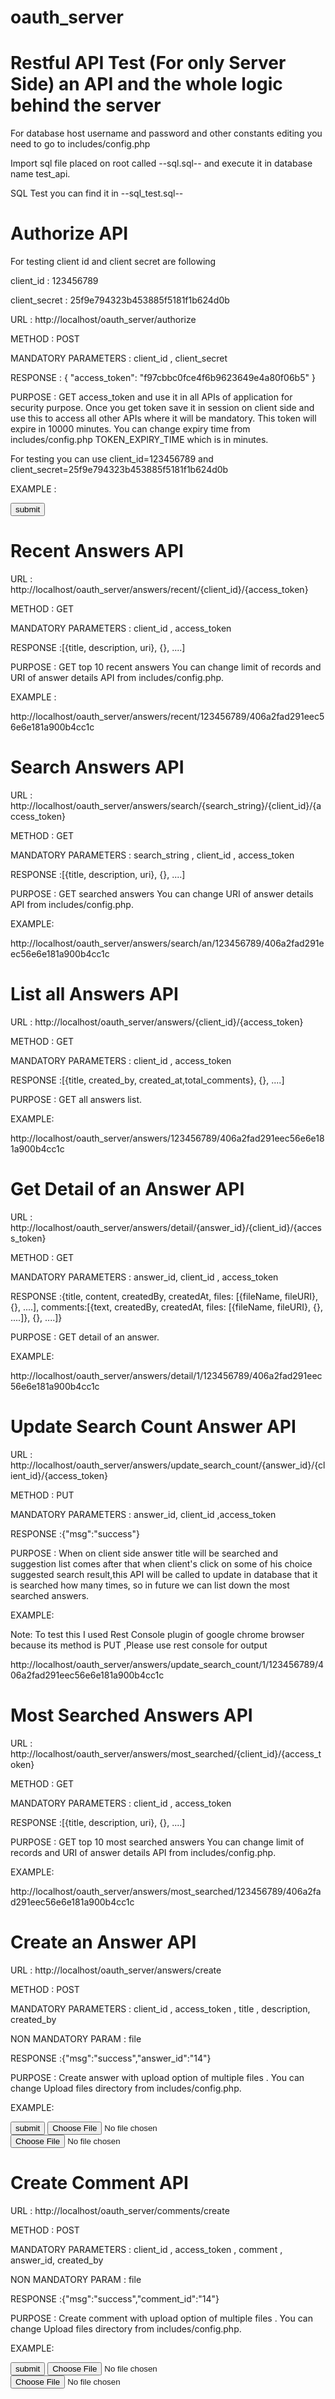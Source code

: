 # oauth_server
Restful API Test (For only Server Side) an API and the whole logic behind the server
=====================================================================================

For database host username and password and other constants editing you need to go to includes/config.php

Import sql file placed on root called --sql.sql-- and execute it in database name test_api.

SQL Test you can find it in --sql_test.sql--

Authorize API
=============

For testing client id and client secret are following

client_id : 123456789

client_secret : 25f9e794323b453885f5181f1b624d0b

URL     :   http://localhost/oauth_server/authorize

METHOD  :   POST

MANDATORY PARAMETERS : client_id  ,  client_secret   

RESPONSE :  {    "access_token": "f97cbbc0fce4f6b9623649e4a80f06b5" }

PURPOSE : GET access_token and use it in all APIs of application for security purpose. 
            Once you get token save it in session on client side and use this to access 
            all other APIs where it will be mandatory. This token will expire in 10000 minutes. You can 
change expiry time from includes/config.php  TOKEN_EXPIRY_TIME which is in minutes.

For testing you can use client_id=123456789 and client_secret=25f9e794323b453885f5181f1b624d0b 

EXAMPLE : 

<form action="http://localhost/oauth_server/authorize" method="post">
<input type="submit" value="submit" />
<input type="hidden" name="client_id" value="123456789" />
<input type="hidden" name="client_secret" value="25f9e794323b453885f5181f1b624d0b" />
</form>


Recent Answers API            
==================
URL : http://localhost/oauth_server/answers/recent/{client_id}/{access_token}

METHOD  :   GET

MANDATORY PARAMETERS : client_id  ,  access_token   

RESPONSE :[{title, description, uri}, {}, ....]

PURPOSE : GET top 10 recent answers You can change limit of records and URI of answer details API 
          from includes/config.php.

EXAMPLE : 

http://localhost/oauth_server/answers/recent/123456789/406a2fad291eec56e6e181a900b4cc1c 



Search Answers API
==================
URL : http://localhost/oauth_server/answers/search/{search_string}/{client_id}/{access_token}

METHOD  :   GET

MANDATORY PARAMETERS : search_string , client_id  ,  access_token   

RESPONSE :[{title, description, uri}, {}, ....]

PURPOSE : GET searched answers You can change URI of answer details API 
          from includes/config.php.

EXAMPLE:

http://localhost/oauth_server/answers/search/an/123456789/406a2fad291eec56e6e181a900b4cc1c

List all Answers API
====================

URL : http://localhost/oauth_server/answers/{client_id}/{access_token}

METHOD  :   GET

MANDATORY PARAMETERS : client_id  ,  access_token   

RESPONSE :[{title, created_by, created_at,total_comments}, {}, ....]

PURPOSE : GET all answers list.

EXAMPLE:

http://localhost/oauth_server/answers/123456789/406a2fad291eec56e6e181a900b4cc1c



Get Detail of an Answer API
===========================

URL : http://localhost/oauth_server/answers/detail/{answer_id}/{client_id}/{access_token}

METHOD  :   GET

MANDATORY PARAMETERS : answer_id, client_id  ,  access_token   

RESPONSE :{title, content, createdBy, createdAt, files: [{fileName, fileURI}, {}, ....], comments:[{text, createdBy, createdAt, files:
[{fileName, fileURI}, {}, ....]}, {}, ....]}

PURPOSE : GET detail of an answer.

EXAMPLE:

http://localhost/oauth_server/answers/detail/1/123456789/406a2fad291eec56e6e181a900b4cc1c



Update Search Count Answer API
==============================

URL : http://localhost/oauth_server/answers/update_search_count/{answer_id}/{client_id}/{access_token}

METHOD  :   PUT

MANDATORY PARAMETERS : answer_id, client_id ,access_token   

RESPONSE :{"msg":"success"}

PURPOSE : When on client side answer title will be searched and suggestion list comes after that when client's
click on some of his choice suggested search result,this API will be called to update in database that it is searched
how many times, so in future we can list down the most searched answers.

EXAMPLE:

Note: To test this I used Rest Console plugin of google chrome browser because its method is PUT ,Please use rest console for output

http://localhost/oauth_server/answers/update_search_count/1/123456789/406a2fad291eec56e6e181a900b4cc1c



Most Searched Answers API
==============================

URL : http://localhost/oauth_server/answers/most_searched/{client_id}/{access_token}

METHOD  :   GET

MANDATORY PARAMETERS : client_id  ,  access_token   

RESPONSE :[{title, description, uri}, {}, ....]

PURPOSE : GET top 10 most searched answers You can change limit of records and URI of answer details API 
          from includes/config.php.

EXAMPLE:

http://localhost/oauth_server/answers/most_searched/123456789/406a2fad291eec56e6e181a900b4cc1c



Create an Answer API
======================

URL : http://localhost/oauth_server/answers/create

METHOD  :   POST

MANDATORY PARAMETERS : client_id  ,  access_token , title ,   description, created_by 

NON MANDATORY PARAM  : file

RESPONSE :{"msg":"success","answer_id":"14"}

PURPOSE : Create answer with upload option of multiple files .
            You can change Upload files directory from includes/config.php.


EXAMPLE: 

<form action="http://localhost/oauth_server/answers/create" method="post" enctype="multipart/form-data">
<input type="submit" value="submit" />
<input type="hidden" name="client_id" value="123456789" />
<input type="hidden" name="access_token" value="406a2fad291eec56e6e181a900b4cc1c" />
<input type="hidden" name="title" value="test title" />
<input type="hidden" name="description" value="test description" />
<input type="hidden" name="created_by" value="1" />
<input type='file' name='file[]' ><br>
<input type='file' name='file[]' ><br>
</form>



Create Comment API
======================

URL : http://localhost/oauth_server/comments/create

METHOD  :   POST

MANDATORY PARAMETERS : client_id  ,  access_token , comment ,   answer_id, created_by 

NON MANDATORY PARAM  : file

RESPONSE :{"msg":"success","comment_id":"14"}

PURPOSE : Create comment with upload option of multiple files .
            You can change Upload files directory from includes/config.php.


EXAMPLE: 

<form action="http://localhost/oauth_server/comments/create" method="post" enctype="multipart/form-data">
<input type="submit" value="submit" />
<input type="hidden" name="client_id" value="123456789" />
<input type="hidden" name="access_token" value="406a2fad291eec56e6e181a900b4cc1c" />
<input type="hidden" name="comment" value="test comment" />
<input type="hidden" name="answer_id" value="1" />
<input type="hidden" name="created_by" value="1" />
<input type='file' name='file[]' ><br>
<input type='file' name='file[]' ><br>
</form>







